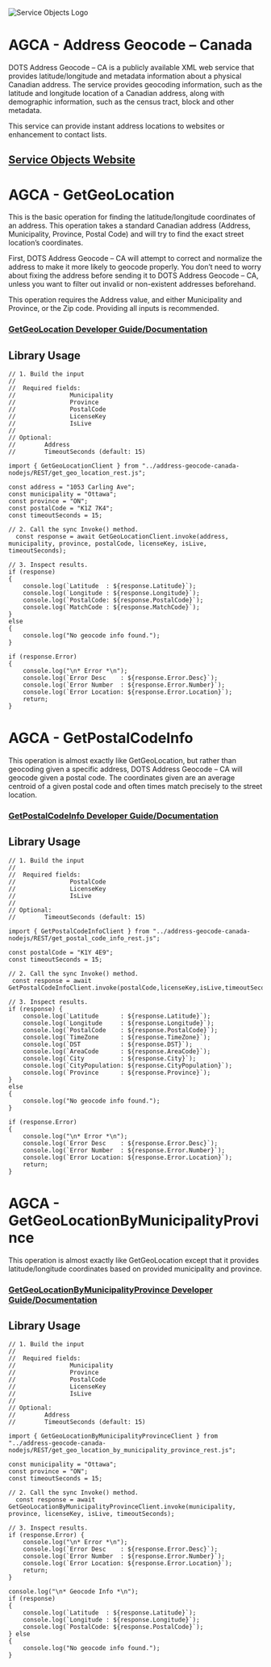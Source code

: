 ﻿![Service Objects Logo](https://www.serviceobjects.com/wp-content/uploads/2021/05/SO-Logo-with-TM.gif "Service Objects Logo")

# AGCA - Address Geocode – Canada 

DOTS Address Geocode – CA is a publicly available XML web service that provides latitude/longitude and metadata information about a physical Canadian address. The service provides geocoding information, such as the latitude and longitude location of a Canadian address, along with demographic information, such as the census tract, block and other metadata.

This service can provide instant address locations to websites or enhancement to contact lists.

## [Service Objects Website](https://serviceobjects.com)

# AGCA - GetGeoLocation

This is the basic operation for finding the latitude/longitude coordinates of an address. This operation takes a standard Canadian address (Address, Municipality, Province, Postal Code) and will try to find the exact street location’s coordinates. 

First, DOTS Address Geocode – CA will attempt to correct and normalize the address to make it more likely to geocode properly. You don’t need to worry about fixing the address before sending it to DOTS Address Geocode – CA, unless you want to filter out invalid or non-existent addresses beforehand.

This operation requires the Address value, and either Municipality and Province, or the Zip code. Providing all inputs is recommended.

### [GetGeoLocation Developer Guide/Documentation](https://www.serviceobjects.com/docs/dots-address-geocode-canada/agca-operations/agca-getgeolocation-recommended/)

## Library Usage

```
// 1. Build the input
//
//  Required fields:
//               Municipality 
//               Province
//               PostalCode
//               LicenseKey
//               IsLive
// 
// Optional:
//        Address
//        TimeoutSeconds (default: 15)

import { GetGeoLocationClient } from "../address-geocode-canada-nodejs/REST/get_geo_location_rest.js";

const address = "1053 Carling Ave";
const municipality = "Ottawa";
const province = "ON";
const postalCode = "K1Z 7K4";
const timeoutSeconds = 15;

// 2. Call the sync Invoke() method.
  const response = await GetGeoLocationClient.invoke(address, municipality, province, postalCode, licenseKey, isLive, timeoutSeconds);

// 3. Inspect results.
if (response)
{
    console.log(`Latitude  : ${response.Latitude}`);
    console.log(`Longitude : ${response.Longitude}`);
    console.log(`PostalCode: ${response.PostalCode}`);
    console.log(`MatchCode : ${response.MatchCode}`);
} 
else
{
    console.log("No geocode info found.");
}

if (response.Error) 
{
    console.log("\n* Error *\n");
    console.log(`Error Desc    : ${response.Error.Desc}`);
    console.log(`Error Number  : ${response.Error.Number}`);
    console.log(`Error Location: ${response.Error.Location}`);
    return;
}
```

# AGCA - GetPostalCodeInfo 

This operation is almost exactly like GetGeoLocation, but rather than geocoding given a specific address, DOTS Address Geocode – CA will geocode given a postal code. The coordinates given are an average centroid of a given postal code and often times match precisely to the street location.

### [GetPostalCodeInfo  Developer Guide/Documentation](https://www.serviceobjects.com/docs/dots-address-geocode-canada/agca-operations/agca-getpostalcodeinfo/)

## Library Usage

```
// 1. Build the input
//
//  Required fields:
//               PostalCode
//               LicenseKey
//               IsLive
// 
// Optional:
//        TimeoutSeconds (default: 15)

import { GetPostalCodeInfoClient } from "../address-geocode-canada-nodejs/REST/get_postal_code_info_rest.js";

const postalCode = "K1Y 4E9";
const timeoutSeconds = 15;

// 2. Call the sync Invoke() method.
 const response = await GetPostalCodeInfoClient.invoke(postalCode,licenseKey,isLive,timeoutSeconds);

// 3. Inspect results.
if (response) {
    console.log(`Latitude      : ${response.Latitude}`);
    console.log(`Longitude     : ${response.Longitude}`);
    console.log(`PostalCode    : ${response.PostalCode}`);
    console.log(`TimeZone      : ${response.TimeZone}`);
    console.log(`DST           : ${response.DST}`);
    console.log(`AreaCode      : ${response.AreaCode}`);
    console.log(`City          : ${response.City}`);
    console.log(`CityPopulation: ${response.CityPopulation}`);
    console.log(`Province      : ${response.Province}`);
} 
else 
{
    console.log("No geocode info found.");
}

if (response.Error)
{
    console.log("\n* Error *\n");
    console.log(`Error Desc    : ${response.Error.Desc}`);
    console.log(`Error Number  : ${response.Error.Number}`);
    console.log(`Error Location: ${response.Error.Location}`);
    return;
}
```

# AGCA - GetGeoLocationByMunicipalityProvince

This operation is almost exactly like GetGeoLocation except that it provides latitude/longitude coordinates based on provided municipality and province.

### [GetGeoLocationByMunicipalityProvince Developer Guide/Documentation](https://www.serviceobjects.com/docs/dots-address-geocode-canada/agca-operations/agca-getgeolocationbymunicipalityprovince/)

## Library Usage

```
// 1. Build the input
//
//  Required fields:
//               Municipality 
//               Province
//               PostalCode
//               LicenseKey
//               IsLive
// 
// Optional:
//        Address
//        TimeoutSeconds (default: 15)

import { GetGeoLocationByMunicipalityProvinceClient } from "../address-geocode-canada-nodejs/REST/get_geo_location_by_municipality_province_rest.js";

const municipality = "Ottawa";
const province = "ON";
const timeoutSeconds = 15;

// 2. Call the sync Invoke() method.
  const response = await GetGeoLocationByMunicipalityProvinceClient.invoke(municipality, province, licenseKey, isLive, timeoutSeconds);

// 3. Inspect results.
if (response.Error) {
    console.log("\n* Error *\n");
    console.log(`Error Desc    : ${response.Error.Desc}`);
    console.log(`Error Number  : ${response.Error.Number}`);
    console.log(`Error Location: ${response.Error.Location}`);
    return;
}

console.log("\n* Geocode Info *\n");
if (response)
{
    console.log(`Latitude  : ${response.Latitude}`);
    console.log(`Longitude : ${response.Longitude}`);
    console.log(`PostalCode: ${response.PostalCode}`);
} else 
{
    console.log("No geocode info found.");
}
```

